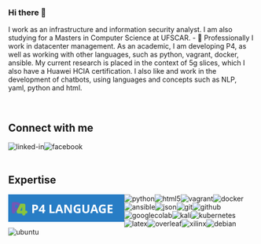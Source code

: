 ### Hi there 👋

<!--
**guimvmatos/guimvmatos** is a ✨ _special_ ✨ repository because its `README.md` (this file) appears on your GitHub profile.

Here are some ideas to get you started:

- 🔭 I’m currently working on ...
- 🌱 I’m currently learning ...
- 👯 I’m looking to collaborate on ...
- 🤔 I’m looking for help with ...
- 💬 Ask me about ...
- 📫 How to reach me: ...
- 😄 Pronouns: ...
- ⚡ Fun fact: ...
-->

I work as an infrastructure and information security analyst. I am also studying for a Masters in Computer Science at UFSCAR. - 🔭 Professionally I work in datacenter management. As an academic, I am developing P4, as well as working with other languages, such as python, vagrant, docker, ansible. My current research is placed in the context of 5g slices, which I also have a Huawei HCIA certification. I also like and work in the development of chatbots, using languages and concepts such as NLP, yaml, python and html. 

<br>

## Connect with me

[<img align="left" alt="linked-in" src="https://img.shields.io/badge/linkedin-%230077B5.svg?&style=for-the-badge&logo=linkedin&logoColor=white" />](https://www.linkedin.com/in/guimvmatos/)[<img align="left" alt="facebook" src="https://img.shields.io/badge/facebook-%231877F2.svg?&style=for-the-badge&logo=facebook&logoColor=white" />](https://www.facebook.com/guimvmatos)<br>
<br>

## Expertise
<img align="left" alt="P4" src="https://raw.githubusercontent.com/guimvmatos/guimvmatos/64cc2e8c04d2df9d1aba23ca0a3bc27d2b548f2f/P4LANGUAGE_PYTHONBLUE2.svg" /><img align="left" alt="python" src="https://img.shields.io/badge/python-%233776AB.svg?&style=for-the-badge&logo=python&logoColor=white" /><img align="left" alt="html5" src="https://img.shields.io/badge/html5-%23E34F26.svg?&style=for-the-badge&logo=html5&logoColor=white" /><img align="left" alt="vagrant" src="https://img.shields.io/badge/vagrant-%231868F2.svg?&style=for-the-badge&logo=vagrant&logoColor=white" /><img align="left" alt="docker" src="https://img.shields.io/badge/docker-%232496ED.svg?&style=for-the-badge&logo=docker&logoColor=white" /><img align="left" alt="ansible" src="https://img.shields.io/badge/ansible-%23EE0000.svg?&style=for-the-badge&logo=ansible&logoColor=white" /><img align="left" alt="json" src="https://img.shields.io/badge/json-%23000000.svg?&style=for-the-badge&logo=json&logoColor=white" /> <img align="left" alt="git" src="https://img.shields.io/badge/git-%23F05032.svg?&style=for-the-badge&logo=git&logoColor=white" /><img align="left" alt="github" src="https://img.shields.io/badge/github-%23181717.svg?&style=for-the-badge&logo=github&logoColor=white" /><img align="left" alt="googlecolab" src="https://img.shields.io/badge/googlecolab-%23F9AB00.svg?&style=for-the-badge&logo=googlecolab&logoColor=white" /><img align="left" alt="kali" src="https://img.shields.io/badge/kalilinux-%23557C94.svg?&style=for-the-badge&logo=kalilinux&logoColor=white" /><img align="left" alt="kubernetes" src="https://img.shields.io/badge/kubernetes-%23326CE5.svg?&style=for-the-badge&logo=kubernetes&logoColor=white" /><img align="left" alt="latex" src="https://img.shields.io/badge/latex-%23008080.svg?&style=for-the-badge&logo=latex&logoColor=white" /><img align="left" alt="overleaf" src="https://img.shields.io/badge/overleaf-%2347A141.svg?&style=for-the-badge&logo=overleaf&logoColor=white" /><img align="left" alt="xilinx" src="https://img.shields.io/badge/xilinx(netfpga)-%23E01F27.svg?&style=for-the-badge&logo=xilinx&logoColor=white" /><img align="left" alt="debian" src="https://img.shields.io/badge/debiain-%23A81D33.svg?&style=for-the-badge&logo=debian&logoColor=white" /> <img align="left" alt="ubuntu" src="https://img.shields.io/badge/ubuntu-%23E95420.svg?&style=for-the-badge&logo=ubuntu&logoColor=white" /><br>
<br>
